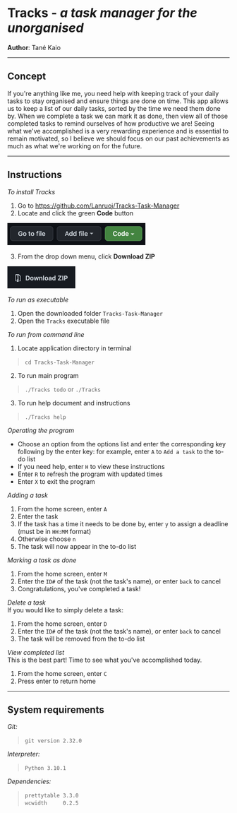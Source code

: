 # **Tracks** - *a task manager for the unorganised*
**Author**: Tané Kaio  
****
## Concept
If you're anything like me, you need help with keeping track of your daily tasks to stay organised and ensure things are done on time. This app allows us to keep a list of our daily tasks, sorted by the time we need them done by. When we complete a task we can mark it as done, then view all of those completed tasks to remind ourselves of how productive we are! Seeing what we've accomplished is a very rewarding experience and is essential to remain motivated, so I believe we should focus on our past achievements as much as what we're working on for the future. 
****
## Instructions  
*To install Tracks*  
1. Go to https://github.com/Lanruoj/Tracks-Task-Manager
2. Locate and click the green **Code** button  

<img src="git-code.png" alt="code button" height="50px">

3. From the drop down menu, click **Download ZIP**

<img src="dl-zip.png" alt="download zip" height="50px">

*To run as executable*  
1. Open the downloaded folder `Tracks-Task-Manager`
2. Open the `Tracks` executable file

*To run from command line*  
1. Locate application directory in terminal
> `cd Tracks-Task-Manager`
2. To run main program 
> `./Tracks todo` or `./Tracks`
3. To run help document and instructions
> `./Tracks help`


*Operating the program*  
* Choose an option from the options list and enter the corresponding key following by the enter key: for example, enter `A` to `Add a task` to the to-do list
* If you need help, enter `H` to view these instructions
* Enter `R` to refresh the program with updated times
* Enter `X` to exit the program

*Adding a task*  
1. From the home screen, enter `A`
2. Enter the task
3. If the task has a time it needs to be done by, enter `y` to assign a deadline (must be in `HH:MM` format)
4. Otherwise choose `n`
5. The task will now appear in the to-do list

*Marking a task as done*
1. From the home screen, enter `M`
2. Enter the `ID#` of the task (not the task's name), or enter `back` to cancel
3. Congratulations, you've completed a task!

*Delete a task*  
If you would like to simply delete a task:
1. From the home screen, enter `D`
2. Enter the `ID#` of the task (not the task's name), or enter `back` to cancel
3. The task will be removed from the to-do list

*View completed list*  
This is the best part! Time to see what you've accomplished today.
1. From the home screen, enter `C`
2. Press enter to return home

****
## System requirements

*Git:*
> `git version 2.32.0`

*Interpreter:*
> `Python 3.10.1`

*Dependencies:*  
> `prettytable 3.3.0`  
> `wcwidth     0.2.5`


